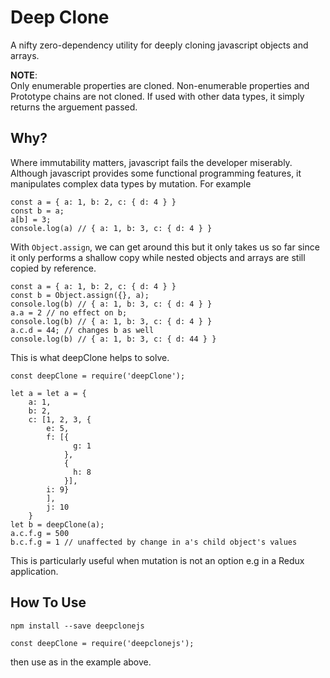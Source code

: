 # Deep Clone

A nifty zero-dependency utility for deeply cloning javascript objects and arrays.

**NOTE**:   
Only enumerable properties are cloned. Non-enumerable  properties and Prototype chains are not cloned. If used with other data types, it simply returns the arguement passed.


## Why?
Where immutability matters, javascript fails the developer miserably. Although javascript provides some functional programming features, it manipulates complex data types by mutation. For example

    const a = { a: 1, b: 2, c: { d: 4 } }
    const b = a;
    a[b] = 3;
    console.log(a) // { a: 1, b: 3, c: { d: 4 } }
With `Object.assign`, we can get around this but it only takes us so far since it only performs a shallow copy while nested objects and arrays are still copied by reference.

    const a = { a: 1, b: 2, c: { d: 4 } }
    const b = Object.assign({}, a);
    console.log(b) // { a: 1, b: 3, c: { d: 4 } }
    a.a = 2 // no effect on b;
    console.log(b) // { a: 1, b: 3, c: { d: 4 } }
    a.c.d = 44; // changes b as well
    console.log(b) // { a: 1, b: 3, c: { d: 44 } }
This is what deepClone helps to solve.

    const deepClone = require('deepClone');

    let a = let a = {
        a: 1,
        b: 2,
        c: [1, 2, 3, {
            e: 5,
            f: [{
                  g: 1
                },
                {
                  h: 8
                }],
            i: 9}
            ],
            j: 10
        }
    let b = deepClone(a);
    a.c.f.g = 500
    b.c.f.g = 1 // unaffected by change in a's child object's values
This is particularly useful when mutation is not an option e.g in a Redux application.

## How To Use
    npm install --save deepclonejs

    const deepClone = require('deepclonejs');
then use as in the example above.
